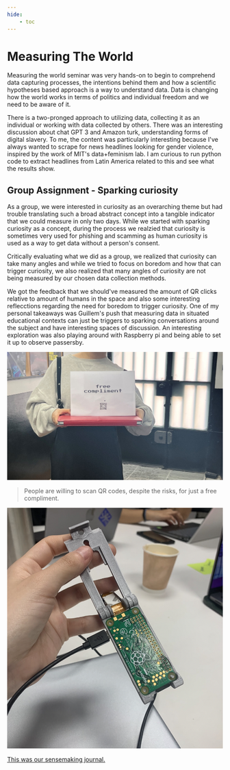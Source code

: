 ```yaml
---
hide:
    - toc
---
```


# Measuring The World
Measuring the world seminar was very hands-on to begin to comprehend data capturing processes, the intentions behind them and how a scientific hypotheses based approach is a way to understand data. Data is changing how the world works in terms of politics and individual freedom and we need to be aware of it.

There is a two-pronged approach to utilizing data, collecting it as an individual or working with data collected by others. There was an interesting discussion about chat GPT 3 and Amazon turk, understanding forms of digital slavery. To me, the content was particularly interesting because I've always wanted to scrape for news headlines looking for gender violence, inspired by the work of MIT's data+feminism lab. I am curious to run python code to extract headlines from Latin America related to this and see what the results show.

## Group Assignment - Sparking curiosity

As a group, we were interested in curiosity as an overarching theme but had trouble translating such a broad abstract concept into a tangible indicator that we could measure in only two days. While we started with sparking curiosity as a concept, during the process we realzied that curiosity is sometimes very used for phishing and scamming as human curiosity is used as a way to get data without a person's consent.

Critically evaluating what we did as a group, we realized that curiosity can take many angles and while we tried to focus on boredom and how that can trigger curiosity, we also realized that many angles of curiosity are not being measured by our chosen data collection methods.

We got the feedback that we should've measured the amount of QR clicks relative to amount of humans in the space and also some interesting reflecctions regarding the need for boredom to trigger curiosity. One of my personal takeaways was Guillem's push that measuring data in situated educational contexts can just be triggers to sparking conversations around the subject and have interesting spaces of discussion. An interesting exploration was also playing around with Raspberry pi and being able to set it up to observe passersby.

![](../images/MT02/compliment.jpeg)
> People are willing to scan QR codes, despite the risks, for just a free compliment.

![](../images/MT02/pi.png)

[This was our sensemaking journal.](https://hackmd.io/6pe4C8EkSCmeJyPlKlmLGQ?both)
